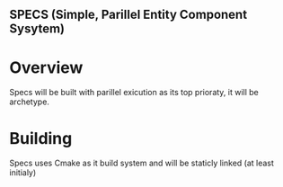 ## SPECS (Simple, Parillel Entity Component Sysytem)

# Overview
Specs will be built with parillel exicution as its top prioraty, it will be archetype.

# Building
Specs uses Cmake as it build system and will be staticly linked (at least initialy)
